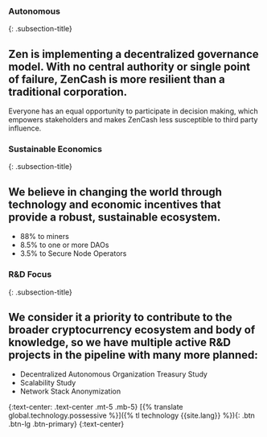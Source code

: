### Autonomous
{: .subsection-title}
## Zen is implementing a decentralized governance model. With no central authority or single point of failure, ZenCash is more resilient than a traditional corporation.

Everyone has an equal opportunity to participate in decision making, which empowers stakeholders and makes ZenCash less susceptible to third party influence.

### Sustainable Economics
{: .subsection-title}
## We believe in changing the world through technology and economic incentives that provide a robust, sustainable ecosystem.
* 88% to miners
* 8.5% to one or more DAOs
* 3.5% to Secure Node Operators

### R&D Focus
{: .subsection-title}
## We consider it a priority to contribute to the broader cryptocurrency ecosystem and body of knowledge, so we have multiple active R&D projects in the pipeline with many more planned:
* Decentralized Autonomous Organization Treasury Study
* Scalability Study
* Network Stack Anonymization

{:text-center: .text-center .mt-5 .mb-5}
[{% translate global.technology.possessive %}]({% tl technology {{site.lang}} %}){: .btn .btn-lg .btn-primary}
{:text-center}

